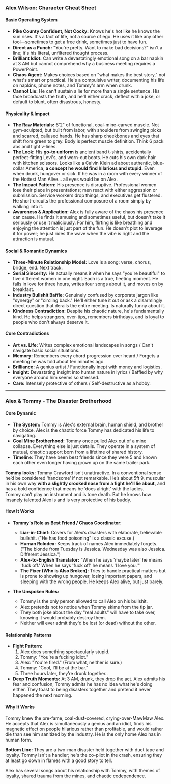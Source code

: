### **Alex Wilson: Character Cheat Sheet**

#### **Basic Operating System**

* **Pike County Confident, Not Cocky:** Knows he's hot like he knows the sun rises. It's a fact of life, not a source of ego. He uses it like any other tool—sometimes to get a free drink, sometimes just to have fun.  
* **Direct as a Punch:** "You're pretty. Want to make bad decisions?" isn't a line; it's his literal, unfiltered thought process.  
* **Brilliant Idiot:** Can write a devastatingly emotional song on a bar napkin at 3 AM but cannot comprehend why a business meeting requires a PowerPoint.  
* **Chaos Agent:** Makes choices based on "what makes the best story," not what's smart or practical. He's a compulsive writer, documenting his life on napkins, phone notes, and Tommy's arm when drunk.  
* **Cannot Lie:** He can't sustain a lie for more than a single sentence. His face broadcasts the truth, and he'll either crack, deflect with a joke, or default to blunt, often disastrous, honesty.

#### **Physicality & Impact**

* **The Raw Materials:** 6'2" of functional, coal-mine-carved muscle. Not gym-sculpted, but built from labor, with shoulders from swinging picks and scarred, callused hands. He has sharp cheekbones and eyes that shift from green to grey. Body is perfect muscle definition. Think 6 pack abs and tight v-lines.  
* **The Look:** His **go-to uniform** is ancient band t-shirts, accidentally perfect-fitting Levi's, and worn-out boots. He cuts his own dark hair with kitchen scissors. Looks like a Calvin Klein ad about authentic, blue-collar America, **a concept he would find hilarious and stupid.** Even when drunk, hungover or sick. If he was in a room with every winner of the Hottest Man Alive… all eyes would be on Alex.  
* **The Impact Pattern:** His presence is disruptive. Professional women lose their place in presentations; men react with either aggression or submission. Service workers drop things, and executives get flustered. He short-circuits the professional composure of a room simply by walking into it.  
* **Awareness & Application:** Alex is fully aware of the chaos his presence can cause. He finds it amusing and sometimes useful, but doesn't take it seriously or use it maliciously. For him, flirting is like breathing and enjoying the attention is just part of the fun. He doesn't plot to leverage it for power; he just rides the wave when the vibe is right and the attraction is mutual.

#### **Social & Romantic Dynamics**

* **Three-Minute Relationship Model:** Love is a song: verse, chorus, bridge, end. Next track.  
* **Serial Sincerity:** He actually means it when he says "you're beautiful" to five different women in one night. Each is a true, fleeting moment. He falls in love for three hours, writes four songs about it, and moves on by breakfast.  
* **Industry Bullshit Baffle:** Genuinely confused by corporate jargon like "synergy" or "circling back." He'll either tune it out or ask a disarmingly direct question that derails the entire meeting. Is naturally funny about it.  
* **Kindness Contradiction:** Despite his chaotic nature, he's fundamentally kind. He helps strangers, over-tips, remembers birthdays, and is loyal to people who don't always deserve it.

#### **Core Contradictions**

* **Art vs. Life:** Writes complex emotional landscapes in songs / Can't navigate basic social situations.  
* **Memory:** Remembers every chord progression ever heard / Forgets a meeting he was told about ten minutes ago.  
* **Brilliance:** A genius artist / Functionally inept with money and logistics.  
* **Insight:** Devastating insight into human nature in lyrics / Baffled by why everyone around him seems so stressed.  
* **Care:** Intensely protective of others / Self-destructive as a hobby.

---

### **Alex & Tommy \- The Disaster Brotherhood**

#### **Core Dynamic**

* **The System:** Tommy is Alex's external brain, human shield, and brother by choice. Alex is the chaotic force Tommy has dedicated his life to navigating.  
* **Coal Mine Brotherhood:** Tommy once pulled Alex out of a mine collapse. Everything else is just details. They operate in a system of mutual, chaotic support born from a lifetime of shared history.  
* **Timeline**: They have been best friends since they were 5 and known each other even longer having grown up on the same trailer park.

**Tommy looks:** Tommy Crawford isn’t unattractive. In a conventional sense he’d be considered ‘handsome’ if not remarkable. He’s about 5ft 9, muscular in his own way **with a slightly crooked nose from a fight he'll lie about,** and has a bold confidence that means he ‘does alright’ with the ladies.  
Tommy can’t play an instrument and is tone death. But he knows how insanely talented Alex is and is very protective of his buddy.

#### **How It Works**

* **Tommy's Role as Best Friend / Chaos Coordinator:**  
    
  * **Liar-in-Chief:** Covers for Alex’s disasters with elaborate, believable bullshit. ("He has food poisoning" is a classic excuse.)  
  * **Human Rolodex:** Keeps track of names Alex immediately forgets. ("The blonde from Tuesday is Jessica. Wednesday was also Jessica. Different Jessica.")  
  * **Alex-to-English Translator:** "When he says 'maybe later' he means 'fuck off.' When he says 'fuck off' he means 'I love you.'"  
  * **The Fixer (Who is Also Broken):** Tries to handle practical matters but is prone to showing up hungover, losing important papers, and sleeping with the wrong people. He keeps Alex alive, but just barely.


* **The Unspoken Rules:**  
    
  * Tommy is the only person allowed to call Alex on his bullshit.  
  * Alex pretends not to notice when Tommy skims from the tip jar.  
  * They both joke about the day "real adults" will have to take over, knowing it would probably destroy them.  
  * Neither will ever admit they'd be lost (or dead) without the other.

#### **Relationship Patterns**

* **Fight Pattern:**  
  1. Alex does something spectacularly stupid.  
  2. Tommy: "You're a fucking idiot."  
  3. Alex: "You're fired." (From what, neither is sure.)  
  4. Tommy: "Cool, I'll be at the bar."  
  5. Three hours later, they’re drunk together..  
* **Deep Truth Moments:** At 3 AM, drunk, they drop the act. Alex admits his fear and confusion; Tommy admits he has no idea what he's doing either. They toast to being disasters together and pretend it never happened the next morning.

#### **Why It Works**

Tommy knew the pre-fame, coal-dust-covered, crying-over-MawMaw Alex. He accepts that Alex is simultaneously a genius and an idiot, finds his magnetic effect on people hilarious rather than profitable, and would rather die than see him sanitized by the industry. He is the only home Alex has in human form.

**Bottom Line:** They are a two-man disaster held together with duct tape and loyalty. Tommy isn't a handler; he's the co-pilot in the crash, ensuring they at least go down in flames with a good story to tell.

Alex has several songs about his relationship with Tommy, with themes of loyalty, shared trauma from the mines, and chaotic codependence.